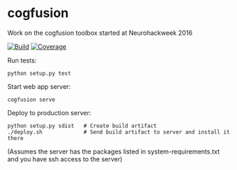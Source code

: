 cogfusion
=========
Work on the cogfusion toolbox started at Neurohackweek 2016

[![Build](https://travis-ci.org/dankessler/cogfusion.svg?branch=master)](https://travis-ci.org/dankessler/cogfusion)
[![Coverage](https://img.shields.io/coveralls/dankessler/cogfusion.svg)](https://coveralls.io/r/dankessler/cogfusion)

Run tests:

```shell
python setup.py test
```

Start web app server:
```shell
cogfusion serve
```

Deploy to production server:
```shell
python setup.py sdist   # Create build artifact
./deploy.sh             # Send build artifact to server and install it there
```
(Assumes the server has the packages listed in system-requirements.txt and you have
ssh access to the server)


